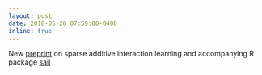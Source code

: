 ```yaml
---
layout: post
date: 2018-05-28 07:59:00-0400
inline: true
---
```


New [preprint](https://github.com/sahirbhatnagar/sail/blob/Papel/manuscript/source/sail_manuscript_v2.pdf) on sparse additive interaction learning and accompanying R package [sail](http://sahirbhatnagar.com/sail/)  

